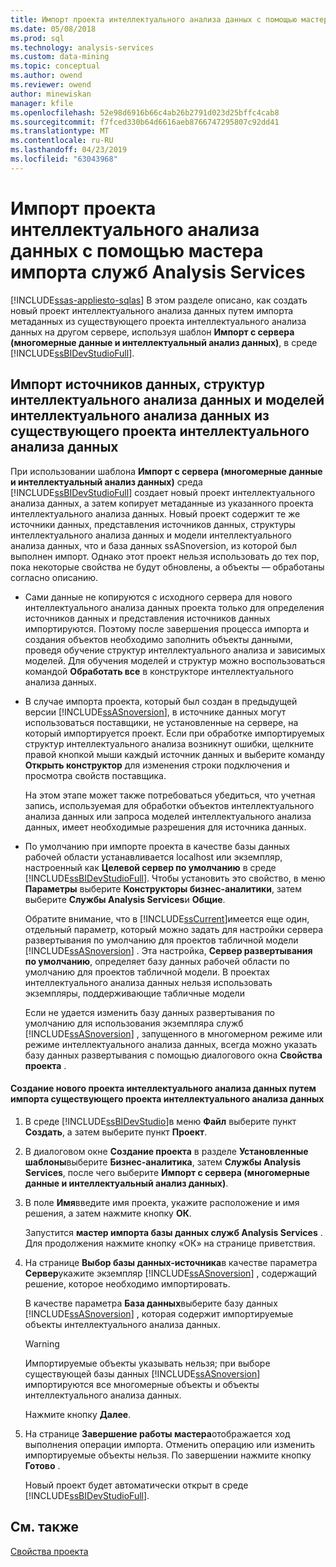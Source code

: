 ```yaml
---
title: Импорт проекта интеллектуального анализа данных с помощью мастера импорта служб Analysis Services | Документация Майкрософт
ms.date: 05/08/2018
ms.prod: sql
ms.technology: analysis-services
ms.custom: data-mining
ms.topic: conceptual
ms.author: owend
ms.reviewer: owend
author: minewiskan
manager: kfile
ms.openlocfilehash: 52e98d6916b66c4ab26b2791d023d25bffc4cab8
ms.sourcegitcommit: f7fced330b64d6616aeb8766747295807c92dd41
ms.translationtype: MT
ms.contentlocale: ru-RU
ms.lasthandoff: 04/23/2019
ms.locfileid: "63043968"
---
```

# <a name="import-a-data-mining-project-using-the-analysis-services-import-wizard"></a>Импорт проекта интеллектуального анализа данных с помощью мастера импорта служб Analysis Services
[!INCLUDE[ssas-appliesto-sqlas](../../includes/ssas-appliesto-sqlas.md)]
  В этом разделе описано, как создать новый проект интеллектуального анализа данных путем импорта метаданных из существующего проекта интеллектуального анализа данных на другом сервере, используя шаблон **Импорт с сервера (многомерные данные и интеллектуальный анализ данных)**, в среде [!INCLUDE[ssBIDevStudioFull](../../includes/ssbidevstudiofull-md.md)].  
  
## <a name="import-data-sources-mining-structures-and-mining-models-from-an-existing-data-mining-project"></a>Импорт источников данных, структур интеллектуального анализа данных и моделей интеллектуального анализа данных из существующего проекта интеллектуального анализа данных  
 При использовании шаблона **Импорт с сервера (многомерные данные и интеллектуальный анализ данных)** среда [!INCLUDE[ssBIDevStudioFull](../../includes/ssbidevstudiofull-md.md)] создает новый проект интеллектуального анализа данных, а затем копирует метаданные из указанного проекта интеллектуального анализа данных. Новый проект содержит те же источники данных, представления источников данных, структуры интеллектуального анализа данных и модели интеллектуального анализа данных, что и база данных ssASnoversion, из которой был выполнен импорт. Однако этот проект нельзя использовать до тех пор, пока некоторые свойства не будут обновлены, а объекты — обработаны согласно описанию.  
  
-   Сами данные не копируются с исходного сервера для нового интеллектуального анализа данных проекта только для определения источников данных и представления источников данных импортируются. Поэтому после завершения процесса импорта и создания объектов необходимо заполнить объекты данными, проведя обучение структур интеллектуального анализа и зависимых моделей. Для обучения моделей и структур можно воспользоваться командой **Обработать все** в конструкторе интеллектуального анализа данных.  
  
-   В случае импорта проекта, который был создан в предыдущей версии [!INCLUDE[ssASnoversion](../../includes/ssasnoversion-md.md)], в источнике данных могут использоваться поставщики, не установленные на сервере, на который импортируется проект. Если при обработке импортируемых структур интеллектуального анализа возникнут ошибки, щелкните правой кнопкой мыши каждый источник данных и выберите команду **Открыть конструктор** для изменения строки подключения и просмотра свойств поставщика.  
  
     На этом этапе может также потребоваться убедиться, что учетная запись, используемая для обработки объектов интеллектуального анализа данных или запроса моделей интеллектуального анализа данных, имеет необходимые разрешения для источника данных.  
  
-   По умолчанию при импорте проекта в качестве базы данных рабочей области устанавливается localhost или экземпляр, настроенный как **Целевой сервер по умолчанию** в среде [!INCLUDE[ssBIDevStudioFull](../../includes/ssbidevstudiofull-md.md)]. Чтобы установить это свойство, в меню **Параметры** выберите **Конструкторы бизнес-аналитики**, затем выберите **Службы Analysis Services**и **Общие**.  
  
     Обратите внимание, что в [!INCLUDE[ssCurrent](../../includes/sscurrent-md.md)]имеется еще один, отдельный параметр, который можно задать для настройки сервера развертывания по умолчанию для проектов табличной модели [!INCLUDE[ssASnoversion](../../includes/ssasnoversion-md.md)] . Эта настройка, **Сервер развертывания по умолчанию**, определяет базу данных рабочей области по умолчанию для проектов табличной модели. В проектах интеллектуального анализа данных нельзя использовать экземпляры, поддерживающие табличные модели  
  
     Если не удается изменить базу данных развертывания по умолчанию для использования экземпляра служб [!INCLUDE[ssASnoversion](../../includes/ssasnoversion-md.md)] , запущенного в многомерном режиме или режиме интеллектуального анализа данных, всегда можно указать базу данных развертывания с помощью диалогового окна **Свойства проекта** .  
  
#### <a name="to-create-a-new-data-mining-project-by-importing-an-existing-data-mining-project"></a>Создание нового проекта интеллектуального анализа данных путем импорта существующего проекта интеллектуального анализа данных  
  
1.  В среде [!INCLUDE[ssBIDevStudio](../../includes/ssbidevstudio-md.md)]в меню **Файл** выберите пункт **Создать**, а затем выберите пункт **Проект**.  
  
2.  В диалоговом окне **Создание проекта** в разделе **Установленные шаблоны**выберите **Бизнес-аналитика**, затем **Службы Analysis Services**, после чего выберите **Импорт с сервера (многомерные данные и интеллектуальный анализ данных)**.  
  
3.  В поле **Имя**введите имя проекта, укажите расположение и имя решения, а затем нажмите кнопку **ОК**.  
  
     Запустится **мастер импорта базы данных служб Analysis Services** . Для продолжения нажмите кнопку «ОК» на странице приветствия.  
  
4.  На странице **Выбор базы данных-источника**в качестве параметра **Сервер**укажите экземпляр [!INCLUDE[ssASnoversion](../../includes/ssasnoversion-md.md)] , содержащий решение, которое необходимо импортировать.  
  
     В качестве параметра **База данных**выберите базу данных [!INCLUDE[ssASnoversion](../../includes/ssasnoversion-md.md)] , которая содержит импортируемые объекты интеллектуального анализа данных.  
  
    > [!WARNING]  
    >  Импортируемые объекты указывать нельзя; при выборе существующей базы данных [!INCLUDE[ssASnoversion](../../includes/ssasnoversion-md.md)] импортируются все многомерные объекты и объекты интеллектуального анализа данных.  
  
     Нажмите кнопку **Далее**.  
  
5.  На странице **Завершение работы мастера**отображается ход выполнения операции импорта. Отменить операцию или изменить импортируемые объекты нельзя. По завершении нажмите кнопку **Готово** .  
  
     Новый проект будет автоматически открыт в среде [!INCLUDE[ssBIDevStudioFull](../../includes/ssbidevstudiofull-md.md)].  
  
## <a name="see-also"></a>См. также  
 [Свойства проекта](../../analysis-services/tabular-models/project-properties-ssas-tabular.md)  
  
  
